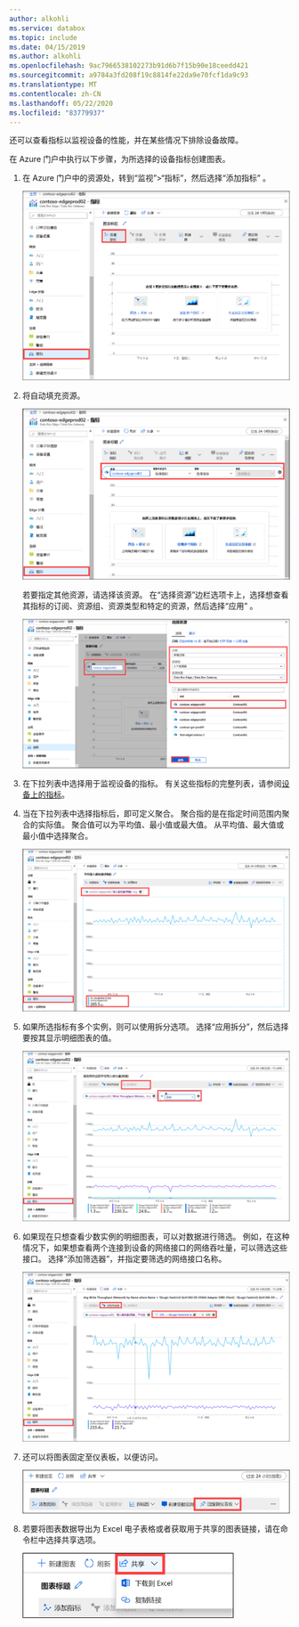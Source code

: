 ```yaml
---
author: alkohli
ms.service: databox
ms.topic: include
ms.date: 04/15/2019
ms.author: alkohli
ms.openlocfilehash: 9ac7966538102273b91d6b7f15b90e18ceedd421
ms.sourcegitcommit: a9784a3fd208f19c8814fe22da9e70fcf1da9c93
ms.translationtype: MT
ms.contentlocale: zh-CN
ms.lasthandoff: 05/22/2020
ms.locfileid: "83779937"
---
```

还可以查看指标以监视设备的性能，并在某些情况下排除设备故障。

在 Azure 门户中执行以下步骤，为所选择的设备指标创建图表。

1. 在 Azure 门户中的资源处，转到“监视”>“指标”，然后选择“添加指标” 。

    ![添加指标](media/data-box-edge-gateway-view-metrics/view-metrics-1.png)

2. 将自动填充资源。  

    ![当前资源](media/data-box-edge-gateway-view-metrics/view-metrics-2.png)

    若要指定其他资源，请选择该资源。 在“选择资源”边栏选项卡上，选择想查看其指标的订阅、资源组、资源类型和特定的资源，然后选择“应用” 。

    ![选择其他资源](media/data-box-edge-gateway-view-metrics/view-metrics-3.png)

3. 在下拉列表中选择用于监视设备的指标。 有关这些指标的完整列表，请参阅[设备上的指标](#metrics-on-your-device)。

4. 当在下拉列表中选择指标后，即可定义聚合。 聚合指的是在指定时间范围内聚合的实际值。 聚合值可以为平均值、最小值或最大值。 从平均值、最大值或最小值中选择聚合。

    ![查看图表](media/data-box-edge-gateway-view-metrics/view-metrics-4.png)

5. 如果所选指标有多个实例，则可以使用拆分选项。 选择“应用拆分”，然后选择要按其显示明细图表的值。

    ![应用拆分](media/data-box-edge-gateway-view-metrics/view-metrics-5.png)

6. 如果现在只想查看少数实例的明细图表，可以对数据进行筛选。 例如，在这种情况下，如果想查看两个连接到设备的网络接口的网络吞吐量，可以筛选这些接口。 选择“添加筛选器”，并指定要筛选的网络接口名称。

    ![添加筛选器](media/data-box-edge-gateway-view-metrics/view-metrics-6.png)

7. 还可以将图表固定至仪表板，以便访问。

    ![固定到仪表板](media/data-box-edge-gateway-view-metrics/view-metrics-7.png)

8. 若要将图表数据导出为 Excel 电子表格或者获取用于共享的图表链接，请在命令栏中选择共享选项。

    ![导出数据](media/data-box-edge-gateway-view-metrics/view-metrics-8.png)

